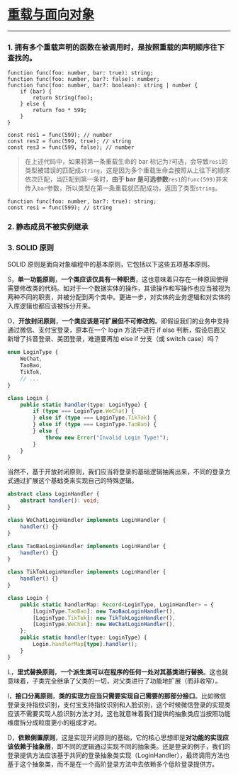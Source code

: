 # [重载与面向对象](https://juejin.cn/book/7086408430491172901/section/7100487738012467212?enter_from=course_center)

---

### 1. 拥有多个重载声明的函数在被调用时，是按照重载的声明顺序往下查找的。

```tsx
function func(foo: number, bar: true): string;
function func(foo: number, bar?: false): number;
function func(foo: number, bar?: boolean): string | number {
    if (bar) {
        return String(foo);
    } else {
        return foo * 599;
    }
}

const res1 = func(599); // number
const res2 = func(599, true); // string
const res3 = func(599, false); // number
```

> 在上述代码中，如果将第一条重载生命的 bar 标记为`?`可选，会导致`res1`的类型被错误的匹配成`string`，这是因为多个重载生命会按照从上往下的顺序依次匹配，当匹配到第一条时，**由于 bar 是可选参数**`res1`的`func(599)`并未传入`bar`参数，所以类型在第一条重载就匹配成功，返回了类型`string`。

```tsx
function func(foo: number, bar?: true): string;
const res1 = func(599); // string
```

### 2. 静态成员不被实例继承

### 3. SOLID 原则

SOLID 原则是面向对象编程中的基本原则，它包括以下这些五项基本原则。

S，**单一功能原则**，**一个类应该仅具有一种职责**，这也意味着只存在一种原因使得需要修改类的代码。如对于一个数据实体的操作，其读操作和写操作也应当被视为两种不同的职责，并被分配到两个类中。更进一步，对实体的业务逻辑和对实体的入库逻辑也都应该被拆分开来。

O，**开放封闭原则**，**一个类应该是可扩展但不可修改的**。即假设我们的业务中支持通过微信、支付宝登录，原本在一个 login 方法中进行 if else 判断，假设后面又新增了抖音登录、美团登录，难道要再加 else if 分支（或 switch case）吗？

```typescript
enum LoginType {
    WeChat,
    TaoBao,
    TikTok,
    // ...
}

class Login {
    public static handler(type: LoginType) {
        if (type === LoginType.WeChat) {
        } else if (type === LoginType.TikTok) {
        } else if (type === LoginType.TaoBao) {
        } else {
            throw new Error("Invalid Login Type!");
        }
    }
}
```

当然不，基于开放封闭原则，我们应当将登录的基础逻辑抽离出来，不同的登录方式通过扩展这个基础类来实现自己的特殊逻辑。

```typescript
abstract class LoginHandler {
    abstract handler(): void;
}

class WeChatLoginHandler implements LoginHandler {
    handler() {}
}

class TaoBaoLoginHandler implements LoginHandler {
    handler() {}
}

class TikTokLoginHandler implements LoginHandler {
    handler() {}
}

class Login {
    public static handlerMap: Record<LoginType, LoginHandler> = {
        [LoginType.TaoBao]: new TaoBaoLoginHandler(),
        [LoginType.TikTok]: new TikTokLoginHandler(),
        [LoginType.WeChat]: new WeChatLoginHandler(),
    };
    public static handler(type: LoginType) {
        Login.handlerMap[type].handler();
    }
}
```

L，**里式替换原则**，**一个派生类可以在程序的任何一处对其基类进行替换**。这也就意味着，子类完全继承了父类的一切，对父类进行了功能地扩展（而非收窄）。

I，**接口分离原则**，**类的实现方应当只需要实现自己需要的那部分接口**。比如微信登录支持指纹识别，支付宝支持指纹识别和人脸识别，这个时候微信登录的实现类应该不需要实现人脸识别方法才对。这也就意味着我们提供的抽象类应当按照功能维度拆分成粒度更小的组成才对。

D，**依赖倒置原则**，这是实现开闭原则的基础，它的核心思想即是**对功能的实现应该依赖于抽象层**，即不同的逻辑通过实现不同的抽象类。还是登录的例子，我们的登录提供方法应该基于共同的登录抽象类实现（LoginHandler），最终调用方法也基于这个抽象类，而不是在一个高阶登录方法中去依赖多个低阶登录提供方。
